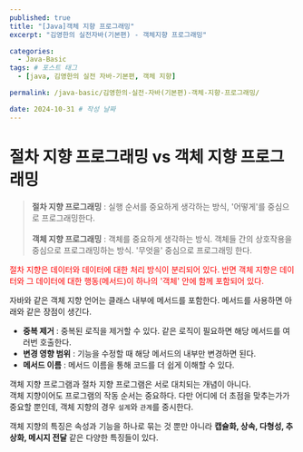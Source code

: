 ```yaml
---
published: true
title: "[Java]객체 지향 프로그래밍"
excerpt: "김영한의 실전자바(기본편) - 객체지향 프로그래밍"

categories:
  - Java-Basic
tags: # 포스트 태그
  - [java, 김영한의 실전 자바-기본편, 객체 지향] 

permalink: /java-basic/김영한의-실전-자바(기본편)-객체-지향-프로그래밍/

date: 2024-10-31 # 작성 날짜
---
```


# 절차 지향 프로그래밍 vs 객체 지향 프로그래밍

>  **절차 지향 프로그래밍** : 실행 순서를 중요하게 생각하는 방식, '어떻게'를 중심으로 프로그래밍한다. <br><br>**객체 지향 프로그래밍** : 객체를 중요하게 생각하는 방식. 객체들 간의 상호작용을 중심으로 프로그래밍하는 방식. '무엇을' 중심으로 프로그래밍 한다.

<span style="color:red;">절차 지향은 데이터와 데이터에 대한 처리 방식이 분리되어 있다. 반면 객체 지향은 데이터와 그 데이터에 대한 행동(메서드)이 하나의 '객체' 안에 함께 포함되어 있다. </span>

자바와 같은 객체 지향 언어는 클래스 내부에 메서드를 포함한다. 메서드를 사용하면 아래와 같은 장점이 생긴다. 

- **중복 제거** : 중복된 로직을 제거할 수 있다. 같은 로직이 필요하면 해당 메서드를 여러번 호출한다.
- **변경 영향 범위** : 기능을 수정할 때 해당 메서드의 내부만 변경하면 된다.
- **메서드 이름** : 메서드 이름을 통해 코드를 더 쉽게 이해할 수 있다. 

객체 지향 프로그램과 절차 지향 프로그램은 서로 대치되는 개념이 아니다. 
<br>객체 지향이어도 프로그램의 작동 순서는 중요하다. 다만 어디에 더 초점을 맞추는가가 중요할 뿐인데, 객체 지향의 경우 `설계`와 `관계`를 중시한다. 

객체 지향의 특징은 속성과 기능을 하나로 묶는 것 뿐만 아니라 **캡슐화, 상속, 다형성, 추상화, 메시지 전달** 같은 다양한 특징들이 있다. 